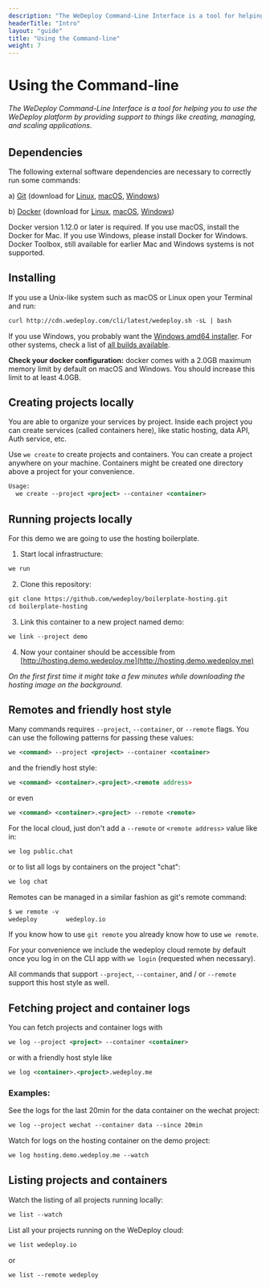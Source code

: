 ```yaml
---
description: "The WeDeploy Command-Line Interface is a tool for helping you to use the WeDeploy platform by providing support to things like creating, managing, and scaling applications."
headerTitle: "Intro"
layout: "guide"
title: "Using the Command-line"
weight: 7
---
```


# Using the Command-line

###### The WeDeploy Command-Line Interface is a tool for helping you to use the WeDeploy platform by providing support to things like creating, managing, and scaling applications.

<article id="article_1">

## Dependencies

The following external software dependencies are necessary to correctly run some commands:

a) [Git](https://git-scm.com/) (download for [Linux](https://git-scm.com/download/linux), [macOS](https://git-scm.com/download/mac), [Windows](https://git-scm.com/download/win))

b) [Docker](https://www.docker.com/) (download for [Linux](https://docs.docker.com/engine/installation/linux/), [macOS](https://download.docker.com/mac/stable/Docker.dmg), [Windows](https://download.docker.com/win/stable/InstallDocker.msi))

Docker version 1.12.0 or later is required. If you use macOS, install the Docker for Mac. If you use Windows, please install Docker for Windows. Docker Toolbox, still available for earlier Mac and Windows systems is not supported.

</article>

<article id="article_2">

## Installing

If you use a Unix-like system such as macOS or Linux open your Terminal and run:

```xml
curl http://cdn.wedeploy.com/cli/latest/wedeploy.sh -sL | bash
```

If you use Windows, you probably want the [Windows amd64 installer](https://bin.equinox.io/c/8WGbGy94JXa/cli-stable-windows-amd64.msi). For other systems, check a list of [all builds available](https://bin.equinox.io/c/8WGbGy94JXa/cli-stable-windows-amd64.zip).

**Check your docker configuration:** docker comes with a 2.0GB maximum memory limit by default on macOS and Windows. You should increase this limit to at least 4.0GB.

</article>

<article id="article_3">

## Creating projects locally

You are able to organize your services by project. Inside each project you can create services (called containers here), like static hosting, data API, Auth service, etc.

Use `we create` to create projects and containers. You can create a project anywhere on your machine. Containers might be created one directory above a project for your convenience.

```xml
Usage:
  we create --project <project> --container <container>
```

</article>

<article id="article_4">

## Running projects locally

For this demo we are going to use the hosting boilerplate.

1. Start local infrastructure:

```xml
we run
```

2. Clone this repository:

```xml
git clone https://github.com/wedeploy/boilerplate-hosting.git
cd boilerplate-hosting
```

3. Link this container to a new project named demo:

```xml
we link --project demo
```

4. Now your container should be accessible from [http://hosting.demo.wedeploy.me](http://hosting.demo.wedeploy.me)

*On the first first time it might take a few minutes while downloading the hosting image on the background.*

</article>

<article id="article_5">

## Remotes and friendly host style
Many commands requires `--project`, `--container`, or `--remote` flags. You can use the following patterns for passing these values:

```xml
we <command> --project <project> --container <container>
```

and the friendly host style:

```xml
we <command> <container>.<project>.<remote address>
```

or even

```xml
we <command> <container>.<project> --remote <remote>
```

For the local cloud, just don't add a `--remote` or `<remote address>` value like in:

```xml
we log public.chat
```

or to list all logs by containers on the project "chat":

```xml
we log chat
```

Remotes can be managed in a similar fashion as git's remote command:

```xml
$ we remote -v
wedeploy       	wedeploy.io
```

If you know how to use `git remote` you already know how to use `we remote`.

For your convenience we include the wedeploy cloud remote by default once you log in on the CLI app with `we login` (requested when necessary).

All commands that support `--project`, `--container`, and / or `--remote` support this host style as well.

</article>

<article id="article_6">

## Fetching project and container logs

You can fetch projects and container logs with

```xml
we log --project <project> --container <container>
```

or with a friendly host style like

```xml
we log <container>.<project>.wedeploy.me
```

### Examples:

See the logs for the last 20min for the data container on the wechat project:

```xml
we log --project wechat --container data --since 20min
```

Watch for logs on the hosting container on the demo project:
```xml
we log hosting.demo.wedeploy.me --watch
```

</article>

<article id="article_7">

## Listing projects and containers

Watch the listing of all projects running locally:
```xml
we list --watch
```

List all your projects running on the WeDeploy cloud:
```xml
we list wedeploy.io
```

or
```xml
we list --remote wedeploy
```
</article>